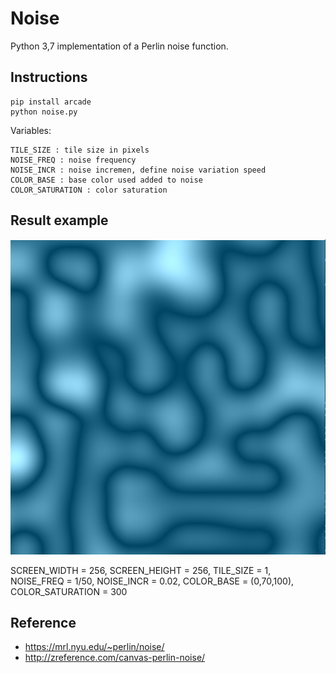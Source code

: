 # Noise
Python 3,7 implementation of a Perlin noise function.

## Instructions
```
pip install arcade
python noise.py
```
Variables:
```
TILE_SIZE : tile size in pixels
NOISE_FREQ : noise frequency
NOISE_INCR : noise incremen, define noise variation speed
COLOR_BASE : base color used added to noise 
COLOR_SATURATION : color saturation
```
## Result example
![](results/noise004664.PNG)

SCREEN_WIDTH = 256, SCREEN_HEIGHT = 256, TILE_SIZE = 1, 
NOISE_FREQ = 1/50, NOISE_INCR = 0.02, 
COLOR_BASE = (0,70,100), COLOR_SATURATION = 300

## Reference
- https://mrl.nyu.edu/~perlin/noise/
- http://zreference.com/canvas-perlin-noise/



